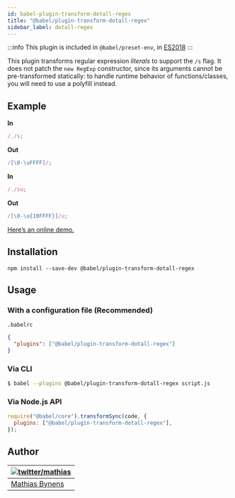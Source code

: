 ```yaml
---
id: babel-plugin-transform-dotall-regex
title: "@babel/plugin-transform-dotall-regex"
sidebar_label: dotall-regex
---
```


:::info
This plugin is included in `@babel/preset-env`, in [ES2018](https://github.com/tc39/proposals/blob/master/finished-proposals.md)
:::

This plugin transforms regular expression _literals_ to support the `/s` flag. It does not patch the `new RegExp` constructor, since its arguments cannot be pre-transformed statically: to handle runtime behavior of functions/classes, you will need to use a polyfill instead.

## Example

**In**

```js title="JavaScript"
/./s;
```

**Out**

```js title="JavaScript"
/[\0-\uFFFF]/;
```

**In**

```js title="JavaScript"
/./su;
```

**Out**

```js title="JavaScript"
/[\0-\u{10FFFF}]/u;
```

[Here’s an online demo.](https://mothereff.in/regexpu#input=const+regex+%3D+/foo.bar/s%3B%0Aconsole.log%28%0A++regex.test%28%27foo%5Cnbar%27%29%0A%29%3B%0A//+%E2%86%92+true&dotAllFlag=1)

## Installation

```shell npm2yarn
npm install --save-dev @babel/plugin-transform-dotall-regex
```

## Usage

### With a configuration file (Recommended)

`.babelrc`

```json title="babel.config.json"
{
  "plugins": ["@babel/plugin-transform-dotall-regex"]
}
```

### Via CLI

```sh title="Shell"
$ babel --plugins @babel/plugin-transform-dotall-regex script.js
```

### Via Node.js API

```js title="JavaScript"
require("@babel/core").transformSync(code, {
  plugins: ["@babel/plugin-transform-dotall-regex"],
});
```

## Author

| [![twitter/mathias](https://gravatar.com/avatar/24e08a9ea84deb17ae121074d0f17125?s=70)](https://twitter.com/mathias "Follow @mathias on Twitter") |
| ------------------------------------------------------------------------------------------------------------------------------------------------- |
| [Mathias Bynens](https://mathiasbynens.be/)                                                                                                       |

